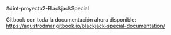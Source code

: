 #dint-proyecto2-BlackjackSpecial

Gitbook con toda la documentación ahora disponible: https://agustrodmar.gitbook.io/blackjack-special-documentation/

